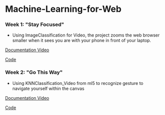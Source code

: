 # Machine-Learning-for-Web

### Week 1: "Stay Focused" 
- Using ImageClassification for Video, the project zooms the web browser smaller when it sees you are with your phone in front of your laptop.

[Documentation Video](https://www.youtube.com/watch?v=OSfAG028RHo)

[Code](https://github.com/tongwu226/Machine-Learning-for-Web/tree/master/Week1)

### Week 2: "Go This Way" 
- Using KNNClassification_Video from ml5 to recognize gesture to navigate yourself within the canvas 

[Documentation Video](https://youtu.be/a2VsdB-wjnE)

[Code](https://github.com/tongwu226/Machine-Learning-for-Web/tree/master/Week2)
